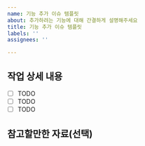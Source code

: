 ```yaml
---
name: 기능 추가 이슈 템플릿
about: 추가하려는 기능에 대해 간결하게 설명해주세요
title: 기능 추가 이슈 템플릿
labels: ''
assignees: ''

---
```


## 작업 상세 내용

- [ ] TODO
- [ ] TODO
- [ ] TODO

## 참고할만한 자료(선택)
